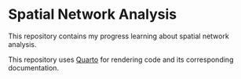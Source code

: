 # Spatial Network Analysis

This repository contains my progress learning about spatial network analysis.

This repository uses [Quarto](https://quarto.org) for rendering code and its corresponding documentation.
